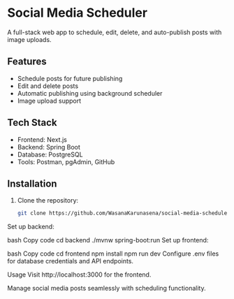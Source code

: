 # Social Media Scheduler

A full-stack web app to schedule, edit, delete, and auto-publish posts with image uploads.

## Features
- Schedule posts for future publishing
- Edit and delete posts
- Automatic publishing using background scheduler
- Image upload support

## Tech Stack
- Frontend: Next.js
- Backend: Spring Boot
- Database: PostgreSQL
- Tools: Postman, pgAdmin, GitHub

## Installation

1. Clone the repository:
   ```bash
   git clone https://github.com/WasanaKarunasena/social-media-scheduler.git
Set up backend:

bash
Copy code
cd backend
./mvnw spring-boot:run
Set up frontend:

bash
Copy code
cd frontend
npm install
npm run dev
Configure .env files for database credentials and API endpoints.

Usage
Visit http://localhost:3000 for the frontend.

Manage social media posts seamlessly with scheduling functionality.
